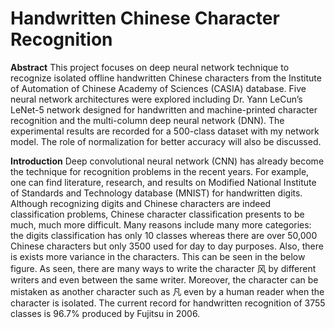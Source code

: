 # Handwritten Chinese Character Recognition

**Abstract**
This project focuses on deep neural network technique to recognize isolated offline handwritten Chinese characters from the Institute of Automation of Chinese Academy of Sciences (CASIA) database. Five neural network architectures were explored including Dr. Yann LeCun’s LeNet-5 network designed for handwritten and machine-printed character recognition and the multi-column deep neural network (DNN). The experimental results are recorded for a 500-class dataset with my network model. The role of normalization for better accuracy will also be discussed.


**Introduction**
Deep convolutional neural network (CNN) has already become the technique for recognition problems in the recent years. For example, one can find literature, research, and results on Modified National Institute of Standards and Technology database (MNIST) for handwritten digits. Although recognizing digits and Chinese characters are indeed classification problems, Chinese character classification presents to be much, much more difficult. Many reasons include many more categories: the digits classification has only 10 classes whereas there are over 50,000 Chinese characters but only 3500 used for day to day purposes. Also, there is exists more variance in the characters. This can be seen in the below figure. As seen, there are many ways to write the character 风  by different writers and even between the same writer. Moreover, the character can be mistaken as another character such as 凡 even by a human reader when the character is isolated. The current record for handwritten recognition of 3755 classes is 96.7% produced by Fujitsu in 2006.

